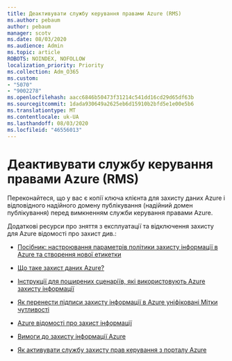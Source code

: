 ```yaml
---
title: Деактивувати службу керування правами Azure (RMS)
ms.author: pebaum
author: pebaum
manager: scotv
ms.date: 08/03/2020
ms.audience: Admin
ms.topic: article
ROBOTS: NOINDEX, NOFOLLOW
localization_priority: Priority
ms.collection: Adm_O365
ms.custom:
- "5070"
- "9002278"
ms.openlocfilehash: aacc6846b50473f31214c541dd16cd29d65df63b
ms.sourcegitcommit: 1dada930649a2625eb6d15910b2bfd5e1e00e5b6
ms.translationtype: MT
ms.contentlocale: uk-UA
ms.lasthandoff: 08/03/2020
ms.locfileid: "46556013"
---
```

# <a name="decommission-azure-rights-management-service-rms"></a>Деактивувати службу керування правами Azure (RMS)

Переконайтеся, що у вас є копії ключа клієнта для захисту даних Azure і відповідного надійного домену публікування (надійний домен публікування) перед вимкненням служби керування правами Azure.

Додаткові ресурси про зняття з експлуатації та відключення захисту для Azure відомості про захист див.:

- [Посібник: настроювання параметрів політики захисту інформації в Azure та створення нової етикетки](https://docs.microsoft.com/azure/information-protection/get-started/infoprotect-quick-start-tutorial)
- [Що таке захист даних Azure?](https://docs.microsoft.com/azure/information-protection/what-is-information-protection)
- [Інструкції для поширених сценаріїв, які використовують Azure захисту інформації](https://docs.microsoft.com/azure/information-protection/how-to-guides)  
    
- [Як перенести підписи захисту інформації в Azure уніфіковані Мітки чутливості](https://docs.microsoft.com/azure/information-protection/configure-policy-migrate-labels)  
    
- [Azure відомості про захист інформації](https://azure.microsoft.com/pricing/details/information-protection)  
    
- [Вимоги до захисту інформації Azure](https://docs.microsoft.com/azure/information-protection/get-started/requirements)  
    
- [Як активувати службу захисту прав керування з порталу Azure](https://docs.microsoft.com/azure/information-protection/deploy-use/activate-azure)